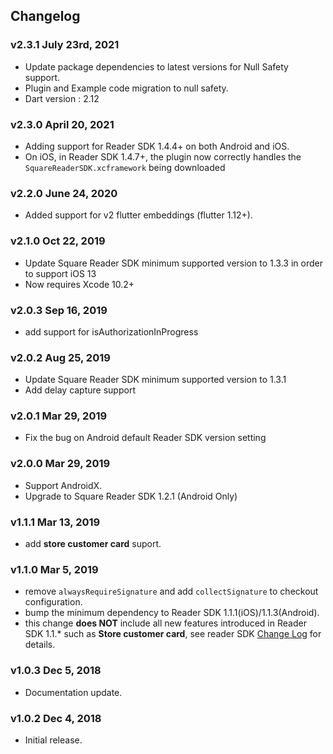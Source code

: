 ## Changelog

### v2.3.1 July 23rd, 2021

* Update package dependencies to latest versions for Null Safety support.
* Plugin and Example code migration to null safety.
* Dart version : 2.12

### v2.3.0 April 20, 2021

* Adding support for Reader SDK 1.4.4+ on both Android and iOS.
* On iOS, in Reader SDK 1.4.7+, the plugin now correctly handles the `SquareReaderSDK.xcframework` being downloaded

### v2.2.0 June 24, 2020

* Added support for v2 flutter embeddings (flutter 1.12+).

### v2.1.0 Oct 22, 2019

* Update Square Reader SDK minimum supported version to 1.3.3 in order to support iOS 13
* Now requires Xcode 10.2+

### v2.0.3 Sep 16, 2019
* add support for isAuthorizationInProgress

### v2.0.2 Aug 25, 2019

* Update Square Reader SDK minimum supported version to 1.3.1
* Add delay capture support

### v2.0.1 Mar 29, 2019

* Fix the bug on Android default Reader SDK version setting

### v2.0.0 Mar 29, 2019

* Support AndroidX.
* Upgrade to Square Reader SDK 1.2.1 (Android Only)

### v1.1.1 Mar 13, 2019

* add **store customer card** suport.

### v1.1.0 Mar 5, 2019

* remove `alwaysRequireSignature` and add `collectSignature` to checkout configuration.
* bump the minimum dependency to Reader SDK 1.1.1(iOS)/1.1.3(Android).
* this change **does NOT** include all new features introduced in Reader SDK 1.1.* such as **Store customer card**, see reader SDK [Change Log](https://docs.connect.squareup.com/changelog/mobile-logs/2019-02-13) for details.

### v1.0.3 Dec 5, 2018

* Documentation update.

### v1.0.2 Dec 4, 2018

* Initial release.
